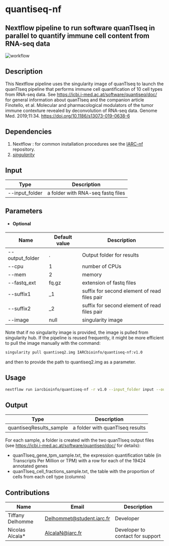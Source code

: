 # quantiseq-nf

## Nextflow pipeline to run software quanTIseq in parallel to quantify immune cell content from RNA-seq data

![workflow](RNAseqpipeline.png?raw=true "Scheme of alignment/realignment Workflow")

## Description
This Nextflow pipeline uses the singularity image of quanTIseq to launch the quanTIseq pipeline that performs immune cell quantification of 10 cell types from RNA-seq data. See https://icbi.i-med.ac.at/software/quantiseq/doc/ for general information about quanTIseq and the companion article Finotello, et al. Molecular and pharmacological modulators of the tumor immune contexture revealed by deconvolution of RNA-seq data. Genome Med. 2019;11:34. https://doi.org/10.1186/s13073-019-0638-6

## Dependencies
1. Nextflow : for common installation procedures see the [IARC-nf](https://github.com/IARCbioinfo/IARC-nf) repository.
2. [*singularity*](https://singularity.lbl.gov/all-releases)


## Input 
 | Type      | Description     |
  |-----------|---------------|
  | --input_folder    | a folder with RNA-seq fastq files |

## Parameters

* #### Optional

| Name | Default value | Description |
|-----------|--------------|-------------| 
|--output_folder   | . | Output folder for results|
|--cpu          | 1 | number of CPUs |
|--mem         | 2 | memory|
|--fastq_ext    | fq.gz | extension of fastq files|
|--suffix1      | \_1 | suffix for second element of read files pair|
|--suffix2      | \_2 | suffix for second element of read files pair|
|--image      | null | singularity image|

Note that if no singularity image is provided, the image is pulled from singularity hub. If the pipeline is reused frequently, it might be more efficient to pull the image manually with the command:
```bash
singularity pull quantiseq2.img IARCbioinfo/quantiseq-nf:v1.0
```
and then to provide the path to quantiseq2.img as a parameter.

## Usage
```bash
nextflow run iarcbioinfo/quantiseq-nf -r v1.0 --input_folder input --output_folder output --image quantiseq2.img
```

## Output 
  | Type      | Description     |
  |-----------|---------------|
  | quantiseqResults_sample    |  a folder with quanTIseq results |

For each sample, a folder is created with the two quanTIseq output files (see https://icbi.i-med.ac.at/software/quantiseq/doc/ for details): 
- quanTIseq_gene_tpm_sample.txt, the expression quantification table (in Transcripts Per Million or TPM) with a row for each of the 19424 annotated genes
- quanTIseq_cell_fractions_sample.txt, the table with the proportion of cells from each cell type (columns)

## Contributions

  | Name      | Email | Description     |
  |-----------|---------------|-----------------| 
  | Tiffany Delhomme   |     Delhommet@student.iarc.fr | Developer |
  | Nicolas Alcala*    | AlcalaN@iarc.fr    | Developer to contact for support |
